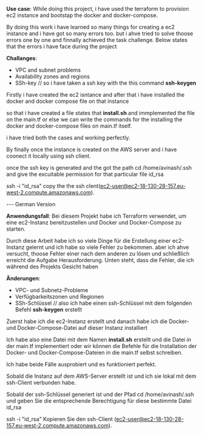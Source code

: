 **Use case**: While doing this project, i have used the terraform to provision ec2 instance and bootstap the docker and docker-compose.

By doing this work i have learned so many things for creating a ec2 instance and i have got so many errors too. but i ahve tried to solve thoose errors one by one and finnally achieved the task challenge. Below states that the errors i have face during the project

**Challanges**:

- VPC and subnet problems
- Availability zones and regions
- SSh-key // so i have taken a ssh key with the this command **ssh-keygen**


Firstly i have created the ec2 isntance and after that i have installed the docker and docker compose file on that instance

so that i have created a file states that **install.sh** and immplemented the file on the main.tf or else we can write the commands for the installing the docker and docker-compose files on main.tf itself.

i have tried both the cases and working perfectly.

By finally once the instance is created on the AWS server and i have coonect it locally  using ssh client.

once the ssh key is generated and the got the path cd /home/avinash/.ssh and give the excuitable permission for that particular file id_rsa

ssh -i "id_rsa" copy the the ssh clent(ec2-user@ec2-18-130-28-157.eu-west-2.compute.amazonaws.com).
  




--- German Version

**Anwendungsfall**: Bei diesem Projekt habe ich Terraform verwendet, um eine ec2-Instanz bereitzustellen und Docker und Docker-Compose zu starten.

Durch diese Arbeit habe ich so viele Dinge für die Erstellung einer ec2-Instanz gelernt und ich habe so viele Fehler zu bekommen. aber ich ahve versucht, thoose Fehler einer nach dem anderen zu lösen und schließlich erreicht die Aufgabe Herausforderung. Unten steht, dass die Fehler, die ich während des Projekts Gesicht haben

**Änderungen**:

- VPC- und Subnetz-Probleme
- Verfügbarkeitszonen und Regionen
- SSh-Schlüssel // also ich habe einen ssh-Schlüssel mit dem folgenden Befehl **ssh-keygen** erstellt


Zuerst habe ich die ec2-Instanz erstellt und danach habe ich die Docker- und Docker-Compose-Datei auf dieser Instanz installiert

Ich habe also eine Datei mit dem Namen **install.sh** erstellt und die Datei in der main.tf implementiert oder wir können die Befehle für die Installation der Docker- und Docker-Compose-Dateien in die main.tf selbst schreiben.

Ich habe beide Fälle ausprobiert und es funktioniert perfekt.

Sobald die Instanz auf dem AWS-Server erstellt ist und ich sie lokal mit dem ssh-Client verbunden habe.

Sobald der ssh-Schlüssel generiert ist und der Pfad cd /home/avinash/.ssh und geben Sie die entsprechende Berechtigung für diese bestimmte Datei id_rsa

ssh -i "id_rsa" Kopieren Sie den ssh-Client (ec2-user@ec2-18-130-28-157.eu-west-2.compute.amazonaws.com).
  